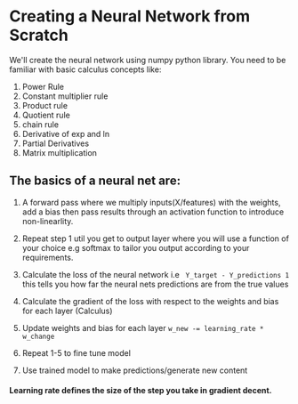 # Creating a Neural Network from Scratch

We'll create the neural network using numpy python library. You need to be familiar with basic calculus concepts like:

  1. Power Rule
  2. Constant multiplier rule
  3. Product rule
  4. Quotient rule
  5. chain rule
  6. Derivative of exp and ln
  7. Partial Derivatives
  8. Matrix multiplication
  
## The basics of a neural net are:

  1. A forward pass where we multiply inputs(X/features) with the weights, add a bias then pass results through an activation function to introduce non-linearlity.
  
  2. Repeat step 1 util you get to output layer where you will use a function of your choice e.g softmax to tailor you output according to your requirements.
  
  3. Calculate the loss of the neural network i.e ``` Y_target - Y_predictions 1``` this tells you how far the neural nets predictions are from the true values
  
  4. Calculate the gradient of the loss with respect to the weights and bias for each layer (Calculus)
  
  5. Update weights and bias for each layer ``` w_new -= learning_rate * w_change ```
  6. Repeat 1-5 to fine tune model
  7. Use trained model to make predictions/generate new content

#### Learning rate defines the size of the step you take in gradient decent.
